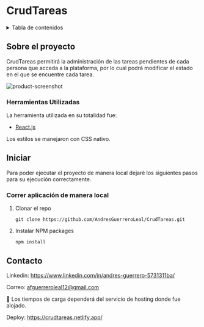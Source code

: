 # CrudTareas

<details>
  <summary>Tabla de contenidos</summary>
  <ol>
    <li>
      <a href="#sobre-el-proyecto">Sobre el proyecto</a>
      <ul>
        <li><a href="#herramientas-utilizadas">Herramientas Utilizadas</a></li>
      </ul>
    </li>
    <li>
      <a href="#iniciar">Iniciar</a>
      <ul>
        <li><a href="#correr-aplicación-de-manera-local">Correr aplicación de manera local </a></li>
      </ul>
    </li>
    <li><a href="#contacto">Contacto</a></li>
  </ol>
</details>


## Sobre el proyecto

CrudTareas permitirá la administración de las tareas pendientes de cada persona que acceda a la plataforma, por lo cual podrá modificar el estado en el que se encuentre cada tarea.

![product-screenshot](https://i.ibb.co/QkVVqV7/crudtareas.png)

### Herramientas Utilizadas

La herramienta utilizada en su totalidad fue:

* [React.js](https://reactjs.org/)

Los estilos se manejaron con CSS nativo.

## Iniciar

Para poder ejecutar el proyecto de manera local dejaré los siguientes pasos para su ejecución correctamente.

### Correr aplicación de manera local 

1. Clonar el repo
   ```
   git clone https://github.com/AndresGuerreroLeal/CrudTareas.git
   ```
   
2. Instalar NPM packages 
   ```
   npm install
   ```
   
## Contacto

Linkedin: https://www.linkedin.com/in/andres-guerrero-5731311ba/

Correo: afguerreroleal12@gmail.com

📌 Los tiempos de carga dependerá del servicio de hosting donde fue alojado. 

Deploy: https://crudtareas.netlify.app/
